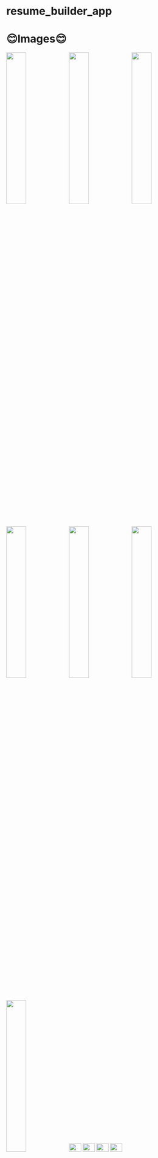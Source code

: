 # resume_builder_app
# 😊Images😊

<img src="https://github.com/prachis70/resume_builder_app/assets/149580593/d82e001e-274f-40c7-8710-daebec96c720" heigth=22% width=32%>
<img src="https://github.com/prachis70/resume_builder_app/assets/149580593/2ab5f2b5-72df-4bab-ba1a-4d813a071370" heigth=22% width=32%>
<img src="https://github.com/prachis70/resume_builder_app/assets/149580593/e0796568-3a97-4a39-a2c6-587b1669ccfb" heigth=22% width=32%>
<img src="https://github.com/prachis70/resume_builder_app/assets/149580593/f30e9e74-b48-4902-b368-d46a7378428f" heigth=22% width=32%>
<img src="https://github.com/prachis70/resume_builder_app/assets/149580593/6e2f8741-96a-44aa-ab85-18b5576d180f" heigth=22% width=32%>
<img src="https://github.com/prachis70/resume_builder_app/s/149580593/ba76780b-77fc-45bf-e15b6a2dae92" heigth=22% width=32%>
<img src="https://github.com/prachis70/resume_builder_app/assets/149580593/1680bd7e-06f-40ab-aea3-1ba1141bc3aa" heigth=22% width=32%>
<https://github.com/prachis70/resume_builder_app
<img src="https://github.com/prachis70/resume_builder_app/assets/149580593/05e7d7dc-4725-4412-9a83-bb1e71f33d50" heigth=22% width=32%>
<img src= ""height=22℅ width=32℅>
<img src= ""height=22℅ width=32℅>
<img src= ""height=22℅ width=32℅>
<img src= ""height=22℅ width=32℅>
